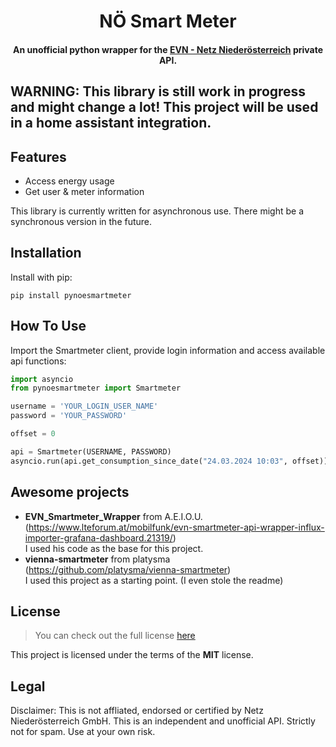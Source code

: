 <h1 align="center">
  NÖ Smart Meter
</h1>
<h4 align="center">An unofficial python wrapper for the <a href="https://smartmeter.netz-noe.at/#/" target="_blank">EVN - Netz Niederösterreich</a> private API.
</h4>

<h2>
  WARNING: This library is still work in progress and might change a lot!
  This project will be used in a home assistant integration. 
</h2>


## Features

- Access energy usage
- Get user & meter information

This library is currently written for asynchronous use. There might be a synchronous version in the future.

## Installation

Install with pip:

`pip install pynoesmartmeter`

## How To Use

Import the Smartmeter client, provide login information and access available api functions:

```python
import asyncio
from pynoesmartmeter import Smartmeter

username = 'YOUR_LOGIN_USER_NAME'
password = 'YOUR_PASSWORD'

offset = 0

api = Smartmeter(USERNAME, PASSWORD)
asyncio.run(api.get_consumption_since_date("24.03.2024 10:03", offset))

```


## Awesome projects
- **EVN_Smartmeter_Wrapper** from A.E.I.O.U. (https://www.lteforum.at/mobilfunk/evn-smartmeter-api-wrapper-influx-importer-grafana-dashboard.21319/) \
I used his code as the base for this project.
- **vienna-smartmeter** from platysma (https://github.com/platysma/vienna-smartmeter) \
I used this project as a starting point. (I even stole the readme)

## License

> You can check out the full license [here](https://github.com/xilinx64/vienna-smartmeter/blob/main/LICENSE)

This project is licensed under the terms of the **MIT** license.

## Legal

Disclaimer: This is not affliated, endorsed or certified by Netz Niederösterreich GmbH. This is an independent and unofficial API. Strictly not for spam. Use at your own risk.
